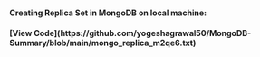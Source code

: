 <h4> Creating Replica Set in MongoDB on local machine:<h4> 
[View Code](https://github.com/yogeshagrawal50/MongoDB-Summary/blob/main/mongo_replica_m2qe6.txt)
